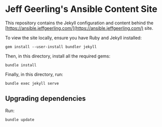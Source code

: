 # Jeff Geerling's Ansible Content Site

This repository contains the Jekyll configuration and content behind the [https://ansible.jeffgeerling.com/](https://ansible.jeffgeerling.com/) site.

To view the site locally, ensure you have Ruby and Jekyll installed:

    gem install --user-install bundler jekyll

Then, in this directory, install all the required gems:

    bundle install

Finally, in this directory, run:

    bundle exec jekyll serve

## Upgrading dependencies

Run:

    bundle update
